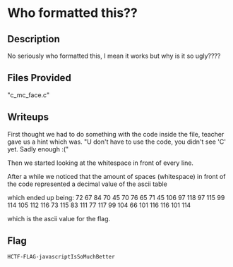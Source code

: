 # Who formatted this??

## Description
No seriously who formatted this, I mean it works but why is it so ugly????

## Files Provided
"c_mc_face.c"

## Writeups
First thought we had to do something with the code inside the file, teacher gave us a hint which was. "U don't have to use the code, you didn't see 'C' yet. Sadly enough :("

Then we started looking at the whitespace in front of every line.

After a while we noticed that the amount of spaces (whitespace) in front of the code represented a decimal value of the ascii table

which ended up being:
72 67 84 70 45 70 76 65 71 45 106 97 118 97 115 99 114 105 112 116 73 115 83 111 77 117 99 104 66 101 116 116 101 114

which is the ascii value for the flag.

## Flag
```
HCTF-FLAG-javascriptIsSoMuchBetter
```